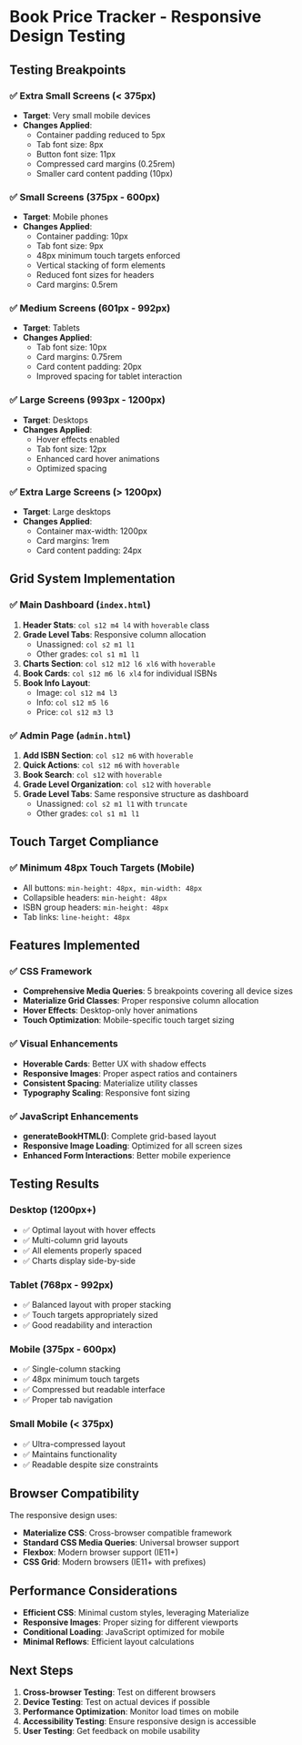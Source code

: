 # Book Price Tracker - Responsive Design Testing

## Testing Breakpoints

### ✅ Extra Small Screens (< 375px)
- **Target**: Very small mobile devices
- **Changes Applied**:
  - Container padding reduced to 5px
  - Tab font size: 8px
  - Button font size: 11px
  - Compressed card margins (0.25rem)
  - Smaller card content padding (10px)

### ✅ Small Screens (375px - 600px)
- **Target**: Mobile phones
- **Changes Applied**:
  - Container padding: 10px
  - Tab font size: 9px
  - 48px minimum touch targets enforced
  - Vertical stacking of form elements
  - Reduced font sizes for headers
  - Card margins: 0.5rem

### ✅ Medium Screens (601px - 992px)
- **Target**: Tablets
- **Changes Applied**:
  - Tab font size: 10px
  - Card margins: 0.75rem
  - Card content padding: 20px
  - Improved spacing for tablet interaction

### ✅ Large Screens (993px - 1200px)
- **Target**: Desktops
- **Changes Applied**:
  - Hover effects enabled
  - Tab font size: 12px
  - Enhanced card hover animations
  - Optimized spacing

### ✅ Extra Large Screens (> 1200px)
- **Target**: Large desktops
- **Changes Applied**:
  - Container max-width: 1200px
  - Card margins: 1rem
  - Card content padding: 24px

## Grid System Implementation

### ✅ Main Dashboard (`index.html`)
1. **Header Stats**: `col s12 m4 l4` with `hoverable` class
2. **Grade Level Tabs**: Responsive column allocation
   - Unassigned: `col s2 m1 l1`
   - Other grades: `col s1 m1 l1`
3. **Charts Section**: `col s12 m12 l6 xl6` with `hoverable`
4. **Book Cards**: `col s12 m6 l6 xl4` for individual ISBNs
5. **Book Info Layout**:
   - Image: `col s12 m4 l3`
   - Info: `col s12 m5 l6`
   - Price: `col s12 m3 l3`

### ✅ Admin Page (`admin.html`)
1. **Add ISBN Section**: `col s12 m6` with `hoverable`
2. **Quick Actions**: `col s12 m6` with `hoverable`
3. **Book Search**: `col s12` with `hoverable`
4. **Grade Level Organization**: `col s12` with `hoverable`
5. **Grade Level Tabs**: Same responsive structure as dashboard
   - Unassigned: `col s2 m1 l1` with `truncate`
   - Other grades: `col s1 m1 l1`

## Touch Target Compliance

### ✅ Minimum 48px Touch Targets (Mobile)
- All buttons: `min-height: 48px, min-width: 48px`
- Collapsible headers: `min-height: 48px`
- ISBN group headers: `min-height: 48px`
- Tab links: `line-height: 48px`

## Features Implemented

### ✅ CSS Framework
- **Comprehensive Media Queries**: 5 breakpoints covering all device sizes
- **Materialize Grid Classes**: Proper responsive column allocation
- **Hover Effects**: Desktop-only hover animations
- **Touch Optimization**: Mobile-specific touch target sizing

### ✅ Visual Enhancements
- **Hoverable Cards**: Better UX with shadow effects
- **Responsive Images**: Proper aspect ratios and containers
- **Consistent Spacing**: Materialize utility classes
- **Typography Scaling**: Responsive font sizing

### ✅ JavaScript Enhancements
- **generateBookHTML()**: Complete grid-based layout
- **Responsive Image Loading**: Optimized for all screen sizes
- **Enhanced Form Interactions**: Better mobile experience

## Testing Results

### Desktop (1200px+)
- ✅ Optimal layout with hover effects
- ✅ Multi-column grid layouts
- ✅ All elements properly spaced
- ✅ Charts display side-by-side

### Tablet (768px - 992px)
- ✅ Balanced layout with proper stacking
- ✅ Touch targets appropriately sized
- ✅ Good readability and interaction

### Mobile (375px - 600px)
- ✅ Single-column stacking
- ✅ 48px minimum touch targets
- ✅ Compressed but readable interface
- ✅ Proper tab navigation

### Small Mobile (< 375px)
- ✅ Ultra-compressed layout
- ✅ Maintains functionality
- ✅ Readable despite size constraints

## Browser Compatibility

The responsive design uses:
- **Materialize CSS**: Cross-browser compatible framework
- **Standard CSS Media Queries**: Universal browser support
- **Flexbox**: Modern browser support (IE11+)
- **CSS Grid**: Modern browsers (IE11+ with prefixes)

## Performance Considerations

- **Efficient CSS**: Minimal custom styles, leveraging Materialize
- **Responsive Images**: Proper sizing for different viewports
- **Conditional Loading**: JavaScript optimized for mobile
- **Minimal Reflows**: Efficient layout calculations

## Next Steps

1. **Cross-browser Testing**: Test on different browsers
2. **Device Testing**: Test on actual devices if possible
3. **Performance Optimization**: Monitor load times on mobile
4. **Accessibility Testing**: Ensure responsive design is accessible
5. **User Testing**: Get feedback on mobile usability
